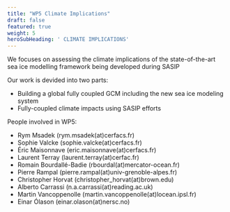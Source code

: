```yaml
---
title: "WP5 Climate Implications"
draft: false
featured: true
weight: 5
heroSubHeading: ' CLIMATE IMPLICATIONS'
---
```

 
We focuses on assessing the climate implications of the state-of-the-art sea ice modelling framework being developed during SASIP

Our work is devided into two parts:

 - Building a global fully coupled GCM including the new sea ice modeling system
 - Fully-coupled climate impacts using SASIP efforts

People involved in WP5:

 - Rym Msadek (rym.msadek(at)cerfacs.fr)
 - Sophie Valcke (sophie.valcke(at)cerfacs.fr)
 - Éric Maisonnave (eric.maisonnave(at)cerfacs.fr)
 - Laurent Terray (laurent.terray(at)cerfac.fr)
 - Romain Bourdallé-Badie (rbourdal(at)mercator-ocean.fr)
 - Pierre Rampal (pierre.rampal(at)univ-grenoble-alpes.fr)
 - Christopher Horvat (christopher_horvat(at)brown.edu)
 - Alberto Carrassi (n.a.carrassi(at)reading.ac.uk)
 - Martin Vancoppenolle (martin.vancoppenolle(at)locean.ipsl.fr)
 - Einar Ólason (einar.olason(at)nersc.no)
